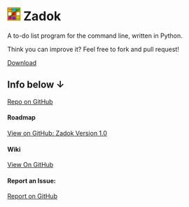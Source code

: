 <h1><img src="zadok.svg" width="30">&nbsp;Zadok</h1>
A to-do list program for the command line, written in Python.

Think you can improve it? Feel free to fork and pull request!

[Download](https://github.com/forgenst/zadok/releases/)

## Info below ↓
[Repo on GitHub](https://github.com/forgenst/zadok)

#### Roadmap
[View on GitHub: Zadok Version 1.0](https://github.com/forgenst/zadok/projects/2)

#### Wiki
[View On GitHub](https://github.com/forgenst/zadok/wiki)

#### Report an Issue:
[Report on GitHub](https://github.com/forgenst/zadok/issues/choose)
